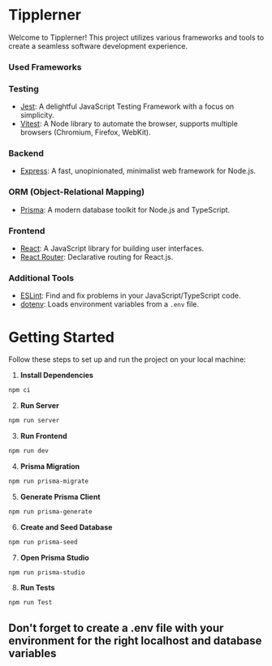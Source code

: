 # Tipplerner

Welcome to Tipplerner! This project utilizes various frameworks and tools to create a seamless software development experience.

### Used Frameworks

### Testing

- [Jest](https://jestjs.io/): A delightful JavaScript Testing Framework with a focus on simplicity.
- [Vitest](https://vitest.dev/): A Node library to automate the browser, supports multiple browsers (Chromium, Firefox, WebKit).

### Backend

- [Express](https://expressjs.com/): A fast, unopinionated, minimalist web framework for Node.js.

### ORM (Object-Relational Mapping)

- [Prisma](https://www.prisma.io/): A modern database toolkit for Node.js and TypeScript.

### Frontend

- [React](https://reactjs.org/): A JavaScript library for building user interfaces.
- [React Router](https://reactrouter.com/): Declarative routing for React.js.

### Additional Tools

- [ESLint](https://eslint.org/): Find and fix problems in your JavaScript/TypeScript code.
- [dotenv](https://www.npmjs.com/package/dotenv): Loads environment variables from a `.env` file.

# Getting Started

Follow these steps to set up and run the project on your local machine:

1. **Install Dependencies**

```bash
npm ci
```

2. **Run Server**

```bash
npm run server
```

3. **Run Frontend**

```bash
npm run dev
```

4. **Prisma Migration**

```bash
npm run prisma-migrate
```

5. **Generate Prisma Client**

```bash
npm run prisma-generate
```

6. **Create and Seed Database**

```bash
npm run prisma-seed
```

7. **Open Prisma Studio**

```bash
npm run prisma-studio
```

8. **Run Tests**

```bash
npm run Test
```

## Don't forget to create a .env file with your environment for the right localhost and database variables
